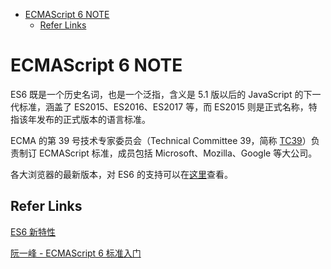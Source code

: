 - [ECMAScript 6 NOTE](#ecmascript-6-note)
  - [Refer Links](#refer-links)


# ECMAScript 6 NOTE

ES6 既是一个历史名词，也是一个泛指，含义是 5.1 版以后的 JavaScript 的下一代标准，涵盖了 ES2015、ES2016、ES2017 等，而 ES2015 则是正式名称，特指该年发布的正式版本的语言标准。

ECMA 的第 39 号技术专家委员会（Technical Committee 39，简称 [TC39](https://github.com/tc39/ecma262)）负责制订 ECMAScript 标准，成员包括 Microsoft、Mozilla、Google 等大公司。

各大浏览器的最新版本，对 ES6 的支持可以在[这里](kangax.github.io/es5-compat-table/es6/)查看。


## Refer Links

[ES6 新特性](http://es6katas.org/)

[阮一峰 - ECMAScript 6 标准入门](http://es6.ruanyifeng.com/)